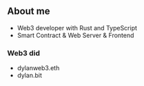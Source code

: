 ## About me

- Web3 developer with Rust and TypeScript
- Smart Contract & Web Server & Frontend

### Web3 did

- dylanweb3.eth
- dylan.bit
